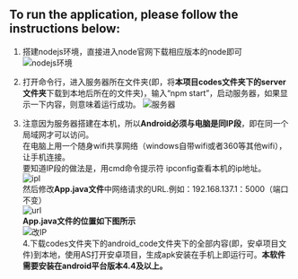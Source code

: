 ## To run the application, please follow the instructions below:
1.	搭建nodejs环境，直接进入node官网下载相应版本的node即可
 ![nodejs环境][1]

2.	打开命令行，进入服务器所在文件夹(即，将**本项目codes文件夹下的server文件夹**下载到本地后所在的文件夹)，输入“npm start”，启动服务器，如果显示一下内容，则意味着运行成功。
 ![服务器][2]

3.	注意因为服务器搭建在本机，所以**Android必须与电脑是同IP段**，即在同一个局域网才可以访问。</br>
在电脑上用一个随身wifi共享网络（windows自带wifi或者360等其他wifi），让手机连接。</br>
要知道IP段的做法是，用cmd命令提示符 ipconfig查看本机的ip地址。</br>
![ipl][4]</br>
然后修改**App.java文件**中网络请求的URL.例如：192.168.137.1：5000（端口不变）</br>
 ![url][3]</br>
 **App.java文件的位置如下图所示**</br>
 ![改IP][5]</br>
4.下载codes文件夹下的android_code文件夹下的全部内容(即，安卓项目文件)到本地，使用AS打开安卓项目，生成apk安装在手机上即运行可。**本软件需要安装在android平台版本4.4及以上。**

 [1]: https://github.com/team-work-GuangZhou/Guangzhou/blob/master/assets/img/nodejs.png
 [2]: https://github.com/team-work-GuangZhou/Guangzhou/blob/master/assets/img/server.png
 [3]: https://github.com/team-work-GuangZhou/Guangzhou/blob/master/assets/img/url.png
 [4]: https://github.com/team-work-GuangZhou/Guangzhou/blob/master/assets/img/ip.png
 [5]: https://github.com/team-work-GuangZhou/Guangzhou/blob/master/assets/img/改IP.PNG
